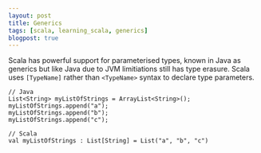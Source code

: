 ```yaml
---
layout: post
title: Generics
tags: [scala, learning_scala, generics]
blogpost: true
---
```

Scala has powerful support for parameterised types, known in Java as generics but like Java due to JVM limitiations still has type erasure. Scala uses `[TypeName]` rather than `<TypeName>` syntax to declare type parameters.

<pre><code class="java hljs">// Java
List&lt;String&gt; myListOfStrings = ArrayList&lt;String&gt;();
myListOfStrings.append("a");
myListOfStrings.append("b");
myListOfStrings.append("c");
</code></pre>

<pre><code class="scala hljs">// Scala
val myListOfStrings : List[String] = List("a", "b", "c")
</code></pre>